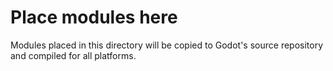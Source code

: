# Place modules here

Modules placed in this directory will be copied to Godot's source
repository and compiled for all platforms.
